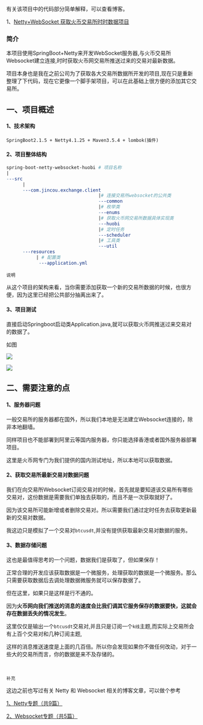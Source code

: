 
有关该项目中的代码部分简单解释，可以查看博客。

1、[Netty+WebSocket 获取火币交易所时时数据项目](https://www.cnblogs.com/qdhxhz/p/11280533.html)

### 简介

本项目使用SpringBoot+Netty来开发WebSocket服务器,与火币交易所Websocket建立连接,时时获取火币网交易所推送过来的交易对最新数据。

项目本身也是我在之前公司为了获取各大交易所数据所开发的项目,现在只是重新整理了下代码，现在它更像一个脚手架项目，可以在此基础上很方便的添加其它交易所。


## 一、项目概述

#### 1、技术架构

```
SpringBoot2.1.5 + Netty4.1.25 + Maven3.5.4 + lombok(插件)
```

#### 2、项目整体结构

```makefile
spring-boot-netty-websocket-huobi # 项目名称
|
---src
      |
      ---com.jincou.exchange.client
                                  |# 连接交易所websocket的公共类
                                  ---common
                                  |# 枚举类
                                  ---enums
                                  |# 获取火币网交易所数据具体实现类
                                  ---huobi
                                  |# 定时任务
                                  ---scheduler    
                                  |# 工具类
                                  ---util
      ---resources                
           | # 配置类
            ---application.yml
```

`说明`

从这个项目的架构来看，当你需要添加获取一个新的交易所数据的时候，也很方便，因为这里已经把公共部分抽离出来了。

#### 3、项目测试

直接启动Springboot启动类Application.java,就可以获取火币网推送过来交易对的数据了。

如图

![](https://img2018.cnblogs.com/blog/1090617/201907/1090617-20190731184311639-1781494089.gif)

![](https://img2018.cnblogs.com/blog/1090617/201907/1090617-20190731185211763-899166739.png)


## 二、需要注意的点

#### 1、服务器问题

一般交易所的服务器都在国外，所以我们本地是无法建立Websocket连接的，除非本地翻墙。

同样项目也不能部署到阿里云等国内服务器，你只能选择香港或者国外服务器部署项目。

这里是火币网专门为我们提供的国内测试地址，所以本地可以获取数据。

#### 2、获取交易所最新交易对数据问题

我们在向交易所Websocket订阅交易对的时候，首先就是要知道该交易所有哪些交易对，这份数据是需要我们单独去获取的，而且不是一次获取就好了。

因为该交易所可能新增或者删除交易对。所以需要我们通过定时任务去获取更新最新的交易对数据。

我这边只是模拟了一个交易对`btcusdt`,并没有提供获取最新交易对数据的服务。

#### 3、数据存储问题

这也是最值得思考的一个问题，数据我们是获取了，但如果保存！

正常合理的开发应该获取数据是一个微服务，处理获取的数据是一个微服务。那么只需要获取数据后去调处理数据微服务就可以保存数据了。

但在这里，如果只是这样是行不通的。

因为**火币网向我们推送的消息的速度会比我们调其它服务保存的数据要快，这就会存在数据丢失的情况发生**。

这里仅仅是输出一个`btcusdt`交易对,并且只是订阅一个`k线`主题,而实际上交易所会有上百个交易对和几种订阅主题,

这样的消息推送速度是上面的几百倍。所以你会发现如果你不做任何改动，对于一些大的交易所而言，你的数据是来不及存储的。

<br>

`补充`

这边之前也写过有关 Netty 和 Websocket 相关的博客文章，可以做个参考

[1、Netty专题（共9篇）](https://www.cnblogs.com/qdhxhz/category/1343708.html)

[2、Websocket专题（共5篇）](https://www.cnblogs.com/qdhxhz/category/1166311.html)

